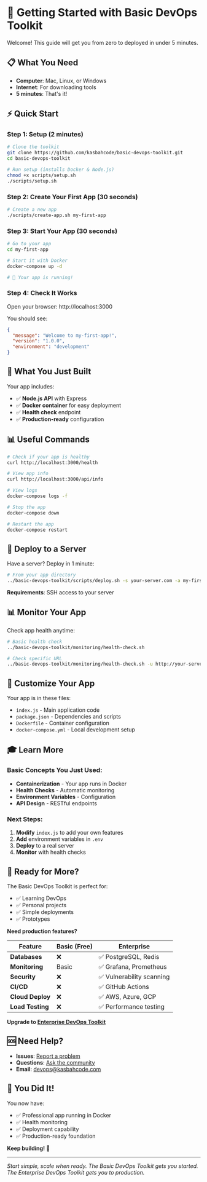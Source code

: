 # 🚀 Getting Started with Basic DevOps Toolkit

Welcome! This guide will get you from zero to deployed in under 5 minutes.

## 📋 What You Need

- **Computer**: Mac, Linux, or Windows
- **Internet**: For downloading tools
- **5 minutes**: That's it!

## ⚡ Quick Start

### Step 1: Setup (2 minutes)

```bash
# Clone the toolkit
git clone https://github.com/kasbahcode/basic-devops-toolkit.git
cd basic-devops-toolkit

# Run setup (installs Docker & Node.js)
chmod +x scripts/setup.sh
./scripts/setup.sh
```

### Step 2: Create Your First App (30 seconds)

```bash
# Create a new app
./scripts/create-app.sh my-first-app
```

### Step 3: Start Your App (30 seconds)

```bash
# Go to your app
cd my-first-app

# Start it with Docker
docker-compose up -d

# 🎉 Your app is running!
```

### Step 4: Check It Works

Open your browser: http://localhost:3000

You should see:
```json
{
  "message": "Welcome to my-first-app!",
  "version": "1.0.0",
  "environment": "development"
}
```

## 🎯 What You Just Built

Your app includes:
- ✅ **Node.js API** with Express
- ✅ **Docker container** for easy deployment
- ✅ **Health check** endpoint
- ✅ **Production-ready** configuration

## 📊 Useful Commands

```bash
# Check if your app is healthy
curl http://localhost:3000/health

# View app info
curl http://localhost:3000/api/info

# View logs
docker-compose logs -f

# Stop the app
docker-compose down

# Restart the app
docker-compose restart
```

## 🚀 Deploy to a Server

Have a server? Deploy in 1 minute:

```bash
# From your app directory
../basic-devops-toolkit/scripts/deploy.sh -s your-server.com -a my-first-app
```

**Requirements**: SSH access to your server

## 📊 Monitor Your App

Check app health anytime:

```bash
# Basic health check
../basic-devops-toolkit/monitoring/health-check.sh

# Check specific URL
../basic-devops-toolkit/monitoring/health-check.sh -u http://your-server.com:3000
```

## 🔧 Customize Your App

Your app is in these files:
- `index.js` - Main application code
- `package.json` - Dependencies and scripts
- `Dockerfile` - Container configuration
- `docker-compose.yml` - Local development setup

## 🎓 Learn More

### Basic Concepts You Just Used:
- **Containerization** - Your app runs in Docker
- **Health Checks** - Automatic monitoring
- **Environment Variables** - Configuration
- **API Design** - RESTful endpoints

### Next Steps:
1. **Modify** `index.js` to add your own features
2. **Add** environment variables in `.env`
3. **Deploy** to a real server
4. **Monitor** with health checks

## 🚀 Ready for More?

The Basic DevOps Toolkit is perfect for:
- ✅ Learning DevOps
- ✅ Personal projects
- ✅ Simple deployments
- ✅ Prototypes

**Need production features?**

| Feature | Basic (Free) | Enterprise |
|---------|-------------|------------|
| **Databases** | ❌ | ✅ PostgreSQL, Redis |
| **Monitoring** | Basic | ✅ Grafana, Prometheus |
| **Security** | ❌ | ✅ Vulnerability scanning |
| **CI/CD** | ❌ | ✅ GitHub Actions |
| **Cloud Deploy** | ❌ | ✅ AWS, Azure, GCP |
| **Load Testing** | ❌ | ✅ Performance testing |

**Upgrade to [Enterprise DevOps Toolkit](https://github.com/kasbahcode/devops-toolkit)**

## 🆘 Need Help?

- **Issues**: [Report a problem](https://github.com/kasbahcode/basic-devops-toolkit/issues)
- **Questions**: [Ask the community](https://github.com/kasbahcode/basic-devops-toolkit/discussions)
- **Email**: devops@kasbahcode.com

## 🎉 You Did It!

You now have:
- ✅ Professional app running in Docker
- ✅ Health monitoring
- ✅ Deployment capability
- ✅ Production-ready foundation

**Keep building!** 🚀

---

*Start simple, scale when ready. The Basic DevOps Toolkit gets you started. The Enterprise DevOps Toolkit gets you to production.* 